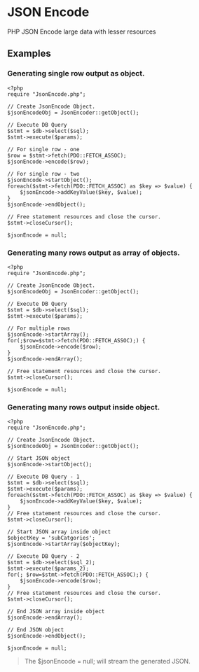 # JSON Encode
 
PHP JSON Encode large data with lesser resources
 

## Examples
 

### Generating single row output as object.
 

    <?php
    require "JsonEncode.php";
    
    // Create JsonEncode Object.
    $jsonEncodeObj = JsonEncoder::getObject();
    
    // Execute DB Query
    $stmt = $db->select($sql);
    $stmt->execute($params);
    
    // For single row - one
    $row = $stmt->fetch(PDO::FETCH_ASSOC);
    $jsonEncode->encode($row);
    
    // For single row - two
    $jsonEncode->startObject();
    foreach($stmt->fetch(PDO::FETCH_ASSOC) as $key => $value) {
        $jsonEncode->addKeyValue($key, $value);
    }
    $jsonEncode->endObject();
    
    // Free statement resources and close the cursor.
    $stmt->closeCursor();
    
    $jsonEncode = null;

### Generating many rows output as array of objects.
 

    <?php
    require "JsonEncode.php";
    
    // Create JsonEncode Object.
    $jsonEncodeObj = JsonEncoder::getObject();
    
    // Execute DB Query
    $stmt = $db->select($sql);
    $stmt->execute($params);
    
    // For multiple rows
    $jsonEncode->startArray();
    for(;$row=$stmt->fetch(PDO::FETCH_ASSOC);) {
        $jsonEncode->encode($row);
    }
    $jsonEncode->endArray();
    
    // Free statement resources and close the cursor.
    $stmt->closeCursor();
    
    $jsonEncode = null;

### Generating many rows output inside object.
 

    <?php
    require "JsonEncode.php";
    
    // Create JsonEncode Object.
    $jsonEncodeObj = JsonEncoder::getObject();
    
    // Start JSON object
    $jsonEncode->startObject();
    
    // Execute DB Query - 1
    $stmt = $db->select($sql);
    $stmt->execute($params);
    foreach($stmt->fetch(PDO::FETCH_ASSOC) as $key => $value) {
        $jsonEncode->addKeyValue($key, $value);
    }
    // Free statement resources and close the cursor.
    $stmt->closeCursor();
    
    // Start JSON array inside object
    $objectKey = 'subCatgories';
    $jsonEncode->startArray($objectKey);
    
    // Execute DB Query - 2
    $stmt = $db->select($sql_2);
    $stmt->execute($params_2);
    for(; $row=$stmt->fetch(PDO::FETCH_ASSOC);) {
        $jsonEncode->encode($row);
    }
    // Free statement resources and close the cursor.
    $stmt->closeCursor();
    
    // End JSON array inside object
    $jsonEncode->endArray();
    
    // End JSON object
    $jsonEncode->endObject();
    
    $jsonEncode = null;

> The $jsonEncode = null; will stream the generated JSON.